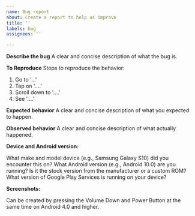 ```yaml
---
name: Bug report
about: Create a report to help us improve
title: ''
labels: bug
assignees: ''

---
```


**Describe the bug**
A clear and concise description of what the bug is.

**To Reproduce**
Steps to reproduce the behavior:
1. Go to '...'
2. Tap on '....'
3. Scroll down to '....'
4. See '....'

**Expected behavior**
A clear and concise description of what you expected to happen.

**Observed behavior**
A clear and concise description of what actually happened.

**Device and Android version:** 

What make and model device (e.g., Samsung Galaxy S10) did you encounter this on?  What Android version (e.g., Android 10.0) are you running?  Is it the stock version from the manufacturer or a custom ROM?  What version of Google Play Services is running on your device?

**Screenshots:** 

Can be created by pressing the Volume Down and Power Button at the same time on Android 4.0 and higher.
